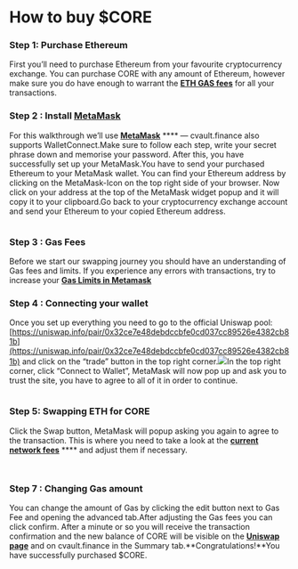 # How to buy $CORE

### **Step 1: Purchase Ethereum** <a href="#step-1-purchase-ethereum" id="step-1-purchase-ethereum"></a>

First you’ll need to purchase Ethereum from your favourite cryptocurrency exchange. You can purchase CORE with any amount of Ethereum, however make sure you do have enough to warrant the [**ETH GAS fees**](https://ethgasstation.info/) for all your transactions.

### **Step 2 : Install** [**MetaMask**](https://metamask.io/)  <a href="#step-2-install-metamask" id="step-2-install-metamask"></a>

For this walkthrough we’ll use [**MetaMask**](https://metamask.io/) **** — cvault.finance also supports WalletConnect.Make sure to follow each step, write your secret phrase down and memorise your password. After this, you have successfully set up your MetaMask.You have to send your purchased Ethereum to your MetaMask wallet. You can find your Ethereum address by clicking on the MetaMask-Icon on the top right side of your browser. Now click on your address at the top of the MetaMask widget popup and it will copy it to your clipboard.Go back to your cryptocurrency exchange account and send your Ethereum to your copied Ethereum address.

<figure><img src="https://1183527850-files.gitbook.io/~/files/v0/b/gitbook-legacy-files/o/assets%2F-MIUIwaij2Q2HRv8FOrB%2F-MLCr34zfKmpee2V83iB%2F-MLCtskHRBDSViCMtoh0%2Fimage.png?alt=media&#x26;token=1b4bfd03-6a59-466d-8848-d8b750e67ca7" alt=""><figcaption></figcaption></figure>

### **Step 3 : Gas Fees** <a href="#step-3-gas-fees" id="step-3-gas-fees"></a>

Before we start our swapping journey you should have an understanding of Gas fees and limits. If you experience any errors with transactions, try to increase your [**Gas Limits in Metamask**](https://metamask.zendesk.com/hc/en-us/articles/360015488771-How-to-Adjust-Gas-Price-and-Gas-Limit)​

### **Step 4 : Connecting your wallet** <a href="#step-4-connecting-your-wallet" id="step-4-connecting-your-wallet"></a>

Once you set up everything you need to go to the official Uniswap pool: [https://uniswap.info/pair/0x32ce7e48debdccbfe0cd037cc89526e4382cb81b](https://uniswap.info/pair/0x32ce7e48debdccbfe0cd037cc89526e4382cb81b) and click on the “trade” button in the top right corner.![](https://1183527850-files.gitbook.io/\~/files/v0/b/gitbook-legacy-files/o/assets%2F-MIUIwaij2Q2HRv8FOrB%2F-MLCr34zfKmpee2V83iB%2F-MLCuz08b3e9RXSCj-yB%2Fimage.png?alt=media\&token=319fe953-98b8-4b04-93c9-d2ce4e90bbff)In the top right corner, click “Connect to Wallet”, MetaMask will now pop up and ask you to trust the site, you have to agree to all of it in order to continue.

<figure><img src="https://1183527850-files.gitbook.io/~/files/v0/b/gitbook-legacy-files/o/assets%2F-MIUIwaij2Q2HRv8FOrB%2F-MLCr34zfKmpee2V83iB%2F-MLCujDsmRVMybUwCvCt%2Fimage.png?alt=media&#x26;token=edaf035a-b61b-4970-903b-839295efe886" alt=""><figcaption></figcaption></figure>

### **Step 5: Swapping ETH for CORE** <a href="#step-5-swapping-eth-for-core" id="step-5-swapping-eth-for-core"></a>

Click the Swap button, MetaMask will popup asking you again to agree to the transaction. This is where you need to take a look at the [**current network fees**](https://ethgasstation.info/) **** and adjust them if necessary.

<figure><img src="https://1183527850-files.gitbook.io/~/files/v0/b/gitbook-legacy-files/o/assets%2F-MIUIwaij2Q2HRv8FOrB%2F-MLCr34zfKmpee2V83iB%2F-MLCvjmnNXoKdWdQCP2O%2Fimage.png?alt=media&#x26;token=d5ae2f7d-427d-4a61-b6d4-d5f64192c353" alt=""><figcaption></figcaption></figure>

<figure><img src="https://1183527850-files.gitbook.io/~/files/v0/b/gitbook-legacy-files/o/assets%2F-MIUIwaij2Q2HRv8FOrB%2F-MLCr34zfKmpee2V83iB%2F-MLCvSfSlWR-L99wH3gJ%2Fimage.png?alt=media&#x26;token=81ecc6db-2f93-46a1-9a01-adc5f6b27c95" alt=""><figcaption></figcaption></figure>

### **Step 7 : Changing Gas amount** <a href="#step-7-changing-gas-amount" id="step-7-changing-gas-amount"></a>

You can change the amount of Gas by clicking the edit button next to Gas Fee and opening the advanced tab.After adjusting the Gas fees you can click confirm. After a minute or so you will receive the transaction confirmation and the new balance of CORE will be visible on the [**Uniswap page**](https://app.uniswap.org/#/swap?inputCurrency=0x62359ed7505efc61ff1d56fef82158ccaffa23d7\&outputCurrency=ETH) and on cvault.finance in the Summary tab.​**Congratulations!**You have successfully purchased $CORE.​

<figure><img src="https://1183527850-files.gitbook.io/~/files/v0/b/gitbook-legacy-files/o/assets%2F-MIUIwaij2Q2HRv8FOrB%2F-MLCr34zfKmpee2V83iB%2F-MLCwXcxs1_6vGt7T1OQ%2Fimage.png?alt=media&#x26;token=1d8687d2-5978-40a5-b04e-5933913dc571" alt=""><figcaption></figcaption></figure>

<figure><img src="https://1183527850-files.gitbook.io/~/files/v0/b/gitbook-legacy-files/o/assets%2F-MIUIwaij2Q2HRv8FOrB%2F-MLCr34zfKmpee2V83iB%2F-MLCw-EFsfCkvZOV-DxN%2Fimage.png?alt=media&#x26;token=27cfa8a2-2db3-41a8-9b7e-8e68646b30e1" alt=""><figcaption></figcaption></figure>
